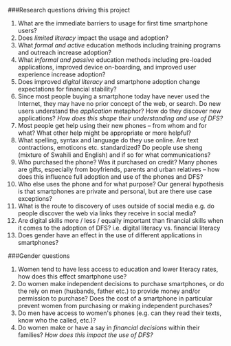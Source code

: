 ###Research questions driving this project

1. What are the immediate barriers to usage for first time smartphone users?
2. Does *limited literacy* impact the usage and adoption?
3. What *formal and active* education methods including training programs and outreach increase adoption?
4. What *informal and passive* education methods including pre-loaded applications, improved device on-boarding, and improved user experience increase adoption?
5. Does improved *digital literacy* and smartphone adoption change expectations for financial stability?
6. Since most people buying a smartphone today have never used the Internet, they may have no prior concept of the web, or search. Do new users understand the *application* metaphor? How do they discover new applications? *How does this shape their understanding and use of DFS?*
7. Most people get help using their new phones – from whom and for what? What other help might be appropriate or more helpful?
8. What spelling, syntax and language do they use online. Are text contractions, emoticons etc. standardized? Do people use sheng (mixture of Swahili and English) and if so for what communications?
9. Who purchased the phone? Was it purchased on credit? Many phones are gifts, especially from boyfriends, parents and urban relatives – how does this influence full adoption and use of the phones and DFS?
10. Who else uses the phone and for what purpose? Our general hypothesis is that smartphones are private and personal, but are there use case exceptions?
11. What is the route to discovery of uses outside of social media e.g. do people discover the web via links they receive in social media?
12. Are digital skills more / less / equally important than financial skills when it comes to the adoption of DFS? i.e. digital literacy vs. financial literacy
13. Does gender have an effect in the use of different applications in smartphones?

###Gender questions
1) Women tend to have less access to education and lower literacy rates, how does this effect smartphone use?
2) Do women make independent decisions to purchase smartphones, or do the rely on men (husbands, father etc.) to provide money and/or permission to purchase? Does the cost of a smartphone in particular prevent women from purchasing or making independent purchases?
3) Do men have access to women's phones (e.g. can they read their texts, know who the called, etc.)?
4) Do women make or have a say in *financial decisions* within their families? *How does this impact the use of DFS?*
